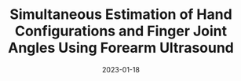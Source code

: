 ---
title: "Simultaneous Estimation of Hand Configurations and Finger Joint Angles Using Forearm Ultrasound"
collection: publications
permalink: /publication/2021-09-26-number-4
excerpt: '<font size="2"><p align="justify">With the advancement in computing and robotics, it is necessary to develop fluent and intuitive methods for interacting with digital systems, augmented/virtual reality (AR/VR) interfaces, and physical robotic systems. Hand motion recognition is widely used to enable these interactions. Hand configuration classification and metacarpophalangeal (MCP) joint angle detection is important for a comprehensive reconstruction of hand motion. Surface electromyography (sEMG) and other technologies have been used for the detection of hand motions. Forearm ultrasound images provide a musculoskeletal visualization that can be used to understand hand motion. Recent work has shown that these ultrasound images can be classified using machine learning to estimate discrete hand configurations. Estimating both hand configuration and MCP joint angles based on forearm ultrasound has not been addressed in the literature. In this paper, we propose a convolutional neural network (CNN) based deep learning pipeline for predicting the MCP joint angles. The results for the hand configuration classification were compared by using different machine learning algorithms. Support vector classifier with different kernels, multi-layer perceptron, and the proposed CNN have been used to classify the ultrasound images into 11 hand configurations based on activities of daily living. Forearm ultrasound images were acquired from 6 subjects instructed to move their hands according to predefined hand configurations. Motion capture data was acquired to get the finger angles corresponding to the hand movements at different speeds (0.5 Hz, 1 Hz, & 2 Hz) for the index, middle, ring, and pinky fingers. Average classification accuracy of 82.7 ± 9.7% for the proposed CNN and over 80% for SVC for different kernels was observed on a subset of the dataset. An average RMSE of 7.35 ± 1.3° was obtained between the predicted and the true MCP joint angles. A low latency (6.25 - 9.1 Hz) pipeline has been proposed for estimating both MCP joint angles and hand configuration aimed at real-time control of human-machine interfaces.</p>'
date: 2023-01-18
venue: 'IEEE Transactions on Medical Robotics and Bionics'
paperurl: 'https://ieeexplore.ieee.org/abstract/document/10020174'
citation: 'Bimbraw, K., Nycz, C. J., Schueler, M., Zhang, Z., & Zhang, H. K. (2021), &quot;Simultaneous Estimation of Hand Configurations and Finger Joint Angles Using Forearm Ultrasound,&quot, in <i>IEEE Transactions on Medical Robotics and Bionics</i>, vol. 5, no. 1, pp. 120-132, Feb. 2023, doi: 10.1109/TMRB.2023.3237774.'
---